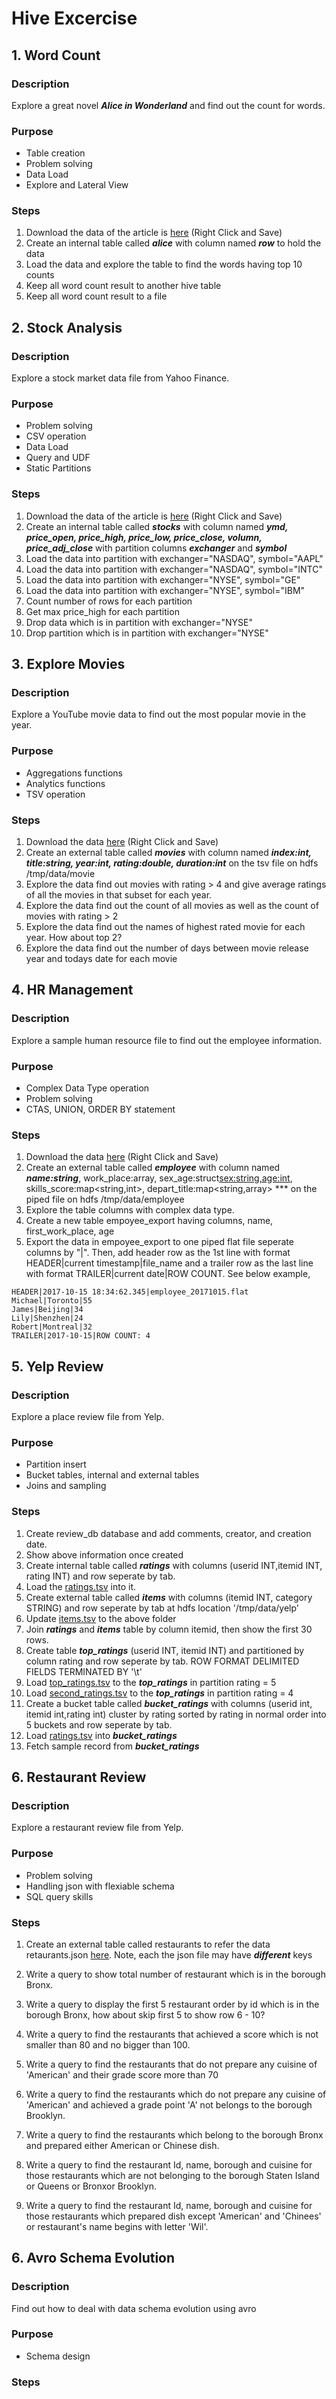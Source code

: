 # Hive Excercise

## 1. Word Count
### Description
Explore a great novel ***Alice in Wonderland*** and find out the count for words.

### Purpose
* Table creation
* Problem solving
* Data Load
* Explore and Lateral View

### Steps
1. Download the data of the article is [here](https://raw.githubusercontent.com/datafibers/spark_training/master/hive/wordcount/data/alice-in-wonderland.txt) (Right Click and Save)
2. Create an internal table called ***alice*** with column named ***row*** to hold the data
3. Load the data and explore the table to find the words having top 10 counts
4. Keep all word count result to another hive table
5. Keep all word count result to a file

## 2. Stock Analysis
### Description
Explore a stock market data file from Yahoo Finance.

### Purpose
* Problem solving
* CSV operation
* Data Load
* Query and UDF
* Static Partitions

### Steps
1. Download the data of the article is [here](https://raw.githubusercontent.com/datafibers/spark_training/master/hive/stocks/data/stocks.csv) (Right Click and Save)
2. Create an internal table called ***stocks*** with column named ***ymd, price_open, price_high, price_low, price_close, volumn, price_adj_close*** with partition columns ***exchanger*** and ***symbol***
3. Load the data into partition with exchanger="NASDAQ", symbol="AAPL"
4. Load the data into partition with exchanger="NASDAQ", symbol="INTC"
5. Load the data into partition with exchanger="NYSE", symbol="GE"
6. Load the data into partition with exchanger="NYSE", symbol="IBM"
7. Count number of rows for each partition
8. Get max price_high for each partition
9. Drop data which is in partition with exchanger="NYSE"  
10. Drop partition which is in partition with exchanger="NYSE"  

## 3. Explore Movies
### Description
Explore a YouTube movie data to find out the most popular movie in the year.

### Purpose
* Aggregations functions
* Analytics functions
* TSV operation

### Steps
1. Download the data [here](https://raw.githubusercontent.com/datafibers/spark_training/master/hive/movie/movies_data.tsv) (Right Click and Save)
2. Create an external table called ***movies*** with column named ***index:int, title:string, year:int, rating:double, duration:int*** on the tsv file on hdfs /tmp/data/movie
3. Explore the data find out movies with rating > 4 and give average ratings of all the movies in that subset for each year.
4. Explore the data find out the count of all movies as well as the count of movies with rating > 2
5. Explore the data find out the names of highest rated movie for each year. How about top 2?
6. Explore the data find out the number of days between movie release year and todays date for each movie

## 4. HR Management
### Description
Explore a sample human resource file to find out the employee information.

### Purpose
* Complex Data Type operation
* Problem solving
* CTAS, UNION, ORDER BY statement

### Steps
1. Download the data [here](https://raw.githubusercontent.com/datafibers/spark_training/master/hive/employee/data/employee.txt) (Right Click and Save)
2. Create an external table called ***employee*** with column named ***name:string***, work_place:array<string>, sex_age:struct<sex:string,age:int>, skills_score:map<string,int>, depart_title:map<string,array<string>> *** on the piped file on hdfs /tmp/data/employee
3. Explore the table columns with complex data type.
4. Create a new table empoyee_export having columns, name, first_work_place, age
5. Export the data in empoyee_export to one piped flat file seperate columns by "|". Then, add header row as the 1st line with format HEADER|current timestamp|file_name and a trailer row as the last line with format TRAILER|current date|ROW COUNT. See below example,
```
HEADER|2017-10-15 18:34:62.345|employee_20171015.flat
Michael|Toronto|55
James|Beijing|34
Lily|Shenzhen|24
Robert|Montreal|32
TRAILER|2017-10-15|ROW COUNT: 4
```  
## 5. Yelp Review
### Description
Explore a place review file from Yelp.

### Purpose
* Partition insert
* Bucket tables, internal and external tables
* Joins and sampling

### Steps
1. Create review_db database and add comments, creator, and creation date.
2. Show above information once created
3. Create internal table called ***ratings*** with columns (userid INT,itemid INT, rating INT) and row seperate by tab.
4. Load the [ratings.tsv](https://raw.githubusercontent.com/datafibers/spark_training/master/hive/reviews/data/ratings.tsv) into it.
5. Create external table called ***items*** with columns (itemid INT, category STRING) and row seperate by tab at hdfs location '/tmp/data/yelp'
6. Update [items.tsv](https://raw.githubusercontent.com/datafibers/spark_training/master/hive/reviews/data/items.tsv) to the above folder
7. Join ***ratings*** and ***items*** table by column itemid, then show the first 30 rows.
8. Create table ***top_ratings*** (userid INT, itemid INT) and partitioned by column rating and row seperate by tab.
ROW FORMAT DELIMITED FIELDS TERMINATED BY '\t'
9. Load [top_ratings.tsv](https://raw.githubusercontent.com/datafibers/spark_training/master/hive/reviews/data/top_ratings.tsv) to the ***top_ratings*** in partition rating = 5
10. Load [second_ratings.tsv](https://raw.githubusercontent.com/datafibers/spark_training/master/hive/reviews/data/second_ratings.tsv) to the ***top_ratings*** in partition rating = 4
11. Create a bucket table called ***bucket_ratings*** with columns (userid int, itemid int,rating int) cluster by rating sorted by rating in normal order into 5 buckets and row seperate by tab.
12. Load [ratings.tsv](https://raw.githubusercontent.com/datafibers/spark_training/master/hive/reviews/data/ratings.tsv)  into ***bucket_ratings***
13. Fetch sample record from ***bucket_ratings***

## 6. Restaurant Review
### Description
Explore a restaurant review file from Yelp.

### Purpose
* Problem solving
* Handling json with flexiable schema
* SQL query skills

### Steps
1. Create an external table called restaurants to refer the data retaurants.json [here](https://raw.githubusercontent.com/datafibers/spark_training/master/hive/retaurants/data/retaurants.json). Note, each the json file may have ***different*** keys
2. Write a query to show total number of restaurant which is in the borough Bronx.
3. Write a query to display the first 5 restaurant order by id which is in the borough Bronx, how about skip first 5 to show row 6 - 10?
4. Write a query to find the restaurants that achieved a score which is not smaller than 80 and no bigger than 100.
5. Write a query to find the restaurants that do not prepare any cuisine of 'American' and their grade score more than 70 
6. Write a query to find the restaurants which do not prepare any cuisine of 'American' and achieved a grade point 'A' not belongs to the borough Brooklyn.
7. Write a query to find the restaurants which belong to the borough Bronx and prepared either American or Chinese dish.

8. Write a query to find the restaurant Id, name, borough and cuisine for those restaurants which are not belonging to the borough Staten Island or Queens or Bronxor Brooklyn. 
9. Write a query to find the restaurant Id, name, borough and cuisine for those restaurants which prepared dish except 'American' and 'Chinees' or restaurant's name begins with letter 'Wil'.

## 6. Avro Schema Evolution
### Description
Find out how to deal with data schema evolution using avro

### Purpose
* Schema design

### Steps

